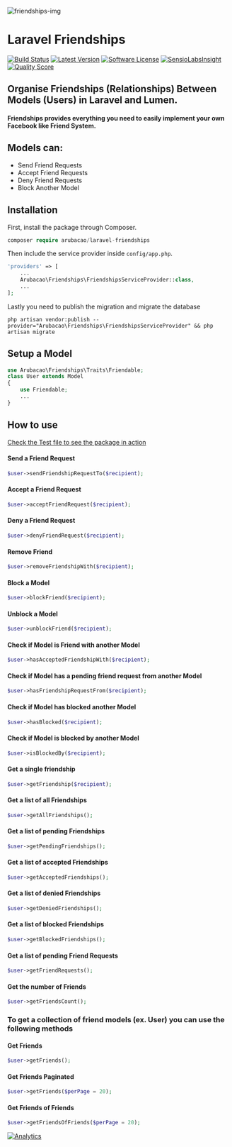 ![friendships-img](http://www.arubacao.com/laravel-friendships.jpeg)

# Laravel Friendships

[![Build Status](https://img.shields.io/travis/arubacao/laravel-friendships/master.svg?style=flat-square)](https://travis-ci.org/arubacao/laravel-friendships)
[![Latest Version](https://img.shields.io/packagist/v/arubacao/laravel-friendships.svg?style=flat-square)](https://packagist.org/packages/arubacao/laravel-friendships)
[![Software License](https://img.shields.io/badge/license-MIT-brightgreen.svg?style=flat-square)](LICENSE.md)
[![SensioLabsInsight](https://img.shields.io/sensiolabs/i/9c0e986c-44e0-417d-bd8c-96ea170bcb50.svg?style=flat-square)](https://insight.sensiolabs.com/projects/9c0e986c-44e0-417d-bd8c-96ea170bcb50)
[![Quality Score](https://img.shields.io/scrutinizer/g/arubacao/laravel-friendships.svg?style=flat-square)](https://scrutinizer-ci.com/g/arubacao/laravel-friendships)

## Organise Friendships (Relationships) Between Models (Users) in Laravel and Lumen.
#### Friendships provides everything you need to easily implement your own Facebook like Friend System.

## Models can:
- Send Friend Requests
- Accept Friend Requests
- Deny Friend Requests
- Block Another Model

## Installation

First, install the package through Composer.

```php
composer require arubacao/laravel-friendships
```

Then include the service provider inside `config/app.php`.

```php
'providers' => [
    ...
    Arubacao\Friendships\FriendshipsServiceProvider::class,
    ...
];
```
Lastly you need to publish the migration and migrate the database

```
php artisan vendor:publish --provider="Arubacao\Friendships\FriendshipsServiceProvider" && php artisan migrate
```
## Setup a Model
```php
use Arubacao\Friendships\Traits\Friendable;
class User extends Model
{
    use Friendable;
    ...
}
```

## How to use
[Check the Test file to see the package in action](https://github.com/arubacao/laravel-friendships/blob/master/tests/FriendshipsTest.php)

#### Send a Friend Request
```php
$user->sendFriendshipRequestTo($recipient);
```

#### Accept a Friend Request
```php
$user->acceptFriendRequest($recipient);
```

#### Deny a Friend Request
```php
$user->denyFriendRequest($recipient);
```

#### Remove Friend
```php
$user->removeFriendshipWith($recipient);
```

#### Block a Model
```php
$user->blockFriend($recipient);
```

#### Unblock a Model
```php
$user->unblockFriend($recipient);
```

#### Check if Model is Friend with another Model
```php
$user->hasAcceptedFriendshipWith($recipient);
```

#### Check if Model has a pending friend request from another Model
```php
$user->hasFriendshipRequestFrom($recipient);
```

#### Check if Model has blocked another Model
```php
$user->hasBlocked($recipient);
```

#### Check if Model is blocked by another Model
```php
$user->isBlockedBy($recipient);
```

#### Get a single friendship
```php
$user->getFriendship($recipient);
```

#### Get a list of all Friendships
```php
$user->getAllFriendships();
```

#### Get a list of pending Friendships
```php
$user->getPendingFriendships();
```

#### Get a list of accepted Friendships
```php
$user->getAcceptedFriendships();
```

#### Get a list of denied Friendships
```php
$user->getDeniedFriendships();
```

#### Get a list of blocked Friendships
```php
$user->getBlockedFriendships();
```

#### Get a list of pending Friend Requests
```php
$user->getFriendRequests();
```

#### Get the number of Friends
```php
$user->getFriendsCount();
```


### To get a collection of friend models (ex. User) you can use the following methods
#### Get Friends
```php
$user->getFriends();
```

#### Get Friends Paginated
```php
$user->getFriends($perPage = 20);
```

#### Get Friends of Friends
```php
$user->getFriendsOfFriends($perPage = 20);
```

[![Analytics](https://ga-beacon.appspot.com/UA-77737156-1/readme?pixel)](https://github.com/arubacao/laravel-friendships)
